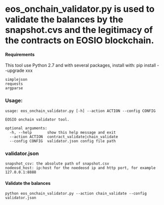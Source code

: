 # eos_onchain_validator.py is used to validate the balances by the snapshot.cvs and the legitimacy of the contracts on EOSIO blockchain.

#### Requirements
This tool use Python 2.7 and with several packages, install with: pip install --upgrade xxx
```
simplejson
requests
argparse
```

### Usage:
```
usage: eos_onchain_validator.py [-h] --action ACTION --config CONFIG

EOSIO onchain validator tool.

optional arguments:
  -h, --help       show this help message and exit
  --action ACTION  contract_validate|chain_validate
  --config CONFIG  validator.json config file path
```

### validator.json 
```
snapshot_csv: the absolute path of snapshot.csv
nodeosd_host: ip:host for the noedeosd ip and http port, for example 127.0.0.1:8888
```

#### Validate the balances
```
python eos_onchain_validator.py --action chain_validate --config validator.json
```
